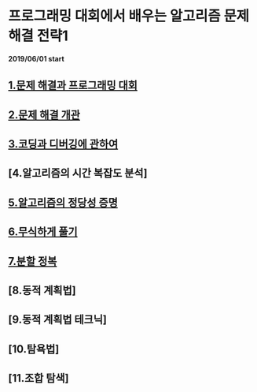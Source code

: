 # 프로그래밍 대회에서 배우는 알고리즘 문제 해결 전략1

#### 2019/06/01 start

## [1.문제 해결과 프로그래밍 대회](https://github.com/SeungWonU/myproject/tree/master/Algorithmic%20Problem%20Solving%20Strategies/Chapter%201)

## [2.문제 해결 개관](https://github.com/SeungWonU/myproject/tree/master/Algorithmic%20Problem%20Solving%20Strategies/Chapter%202)

## [3.코딩과 디버깅에 관하여](https://github.com/SeungWonU/myproject/tree/master/Algorithmic%20Problem%20Solving%20Strategies/Chapter%203)

## [4.알고리즘의 시간 복잡도 분석]

## [5.알고리즘의 정당성 증명](https://github.com/SeungWonU/myproject/tree/master/Algorithmic%20Problem%20Solving%20Strategies/Chapter%205)

## [6.무식하게 풀기](https://github.com/SeungWonU/myproject/tree/master/Algorithmic%20Problem%20Solving%20Strategies/Chapter%206)

## [7.분할 정복](https://github.com/SeungWonU/myproject/tree/master/Algorithmic%20Problem%20Solving%20Strategies/Chapter%207)

## [8.동적 계획법]

## [9.동적 계획법 테크닉]

## [10.탐욕법]

## [11.조합 탐색]

